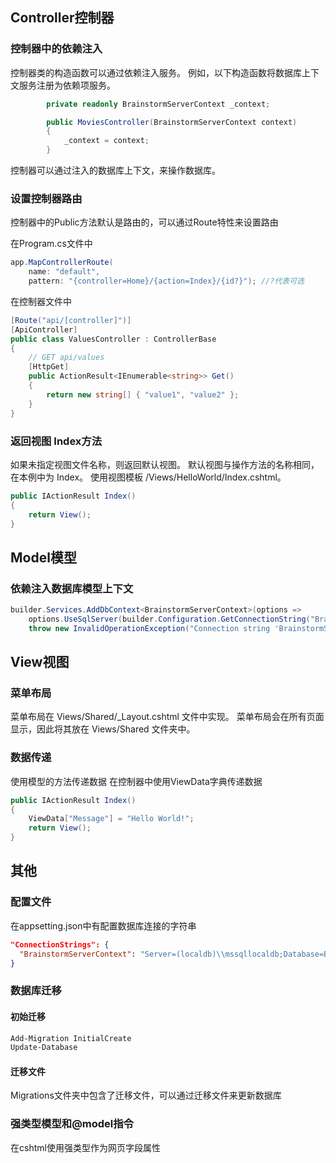 ## Controller控制器

### 控制器中的依赖注入
控制器类的构造函数可以通过依赖注入服务。 例如，以下构造函数将数据库上下文服务注册为依赖项服务。
```csharp
        private readonly BrainstormServerContext _context;

        public MoviesController(BrainstormServerContext context)
        {
            _context = context;
        }
```
控制器可以通过注入的数据库上下文，来操作数据库。


### 设置控制器路由
控制器中的Public方法默认是路由的，可以通过Route特性来设置路由

在Program.cs文件中
```csharp
app.MapControllerRoute(
    name: "default",
    pattern: "{controller=Home}/{action=Index}/{id?}"); //?代表可选
```

在控制器文件中
```csharp
[Route("api/[controller]")]
[ApiController]
public class ValuesController : ControllerBase
{
    // GET api/values
    [HttpGet]
    public ActionResult<IEnumerable<string>> Get()
    {
        return new string[] { "value1", "value2" };
    }
}
```

### 返回视图 Index方法
 如果未指定视图文件名称，则返回默认视图。 默认视图与操作方法的名称相同，在本例中为 Index。 使用视图模板 /Views/HelloWorld/Index.cshtml。
```csharp
public IActionResult Index()
{
    return View();
}
```

## Model模型

### 依赖注入数据库模型上下文
```csharp
builder.Services.AddDbContext<BrainstormServerContext>(options =>
    options.UseSqlServer(builder.Configuration.GetConnectionString("BrainstormServerContext") ?? 
    throw new InvalidOperationException("Connection string 'BrainstormServerContext' not found.")));
```


## View视图

### 菜单布局
菜单布局在 Views/Shared/_Layout.cshtml 文件中实现。
菜单布局会在所有页面显示，因此将其放在 Views/Shared 文件夹中。

### 数据传递
使用模型的方法传递数据
在控制器中使用ViewData字典传递数据
```csharp
public IActionResult Index()
{
    ViewData["Message"] = "Hello World!";
    return View();
}
```

### 

## 其他

### 配置文件
在appsetting.json中有配置数据库连接的字符串
```json 
"ConnectionStrings": {
  "BrainstormServerContext": "Server=(localdb)\\mssqllocaldb;Database=BrainstormServerContext-6f080fea-2a8a-4655-89e2-5ff06c2b07e3;Trusted_Connection=True;MultipleActiveResultSets=true"
}
```

### 数据库迁移

#### 初始迁移
```bash
Add-Migration InitialCreate
Update-Database
```

#### 迁移文件
Migrations文件夹中包含了迁移文件，可以通过迁移文件来更新数据库

### 强类型模型和@model指令
在cshtml使用强类型作为网页字段属性

